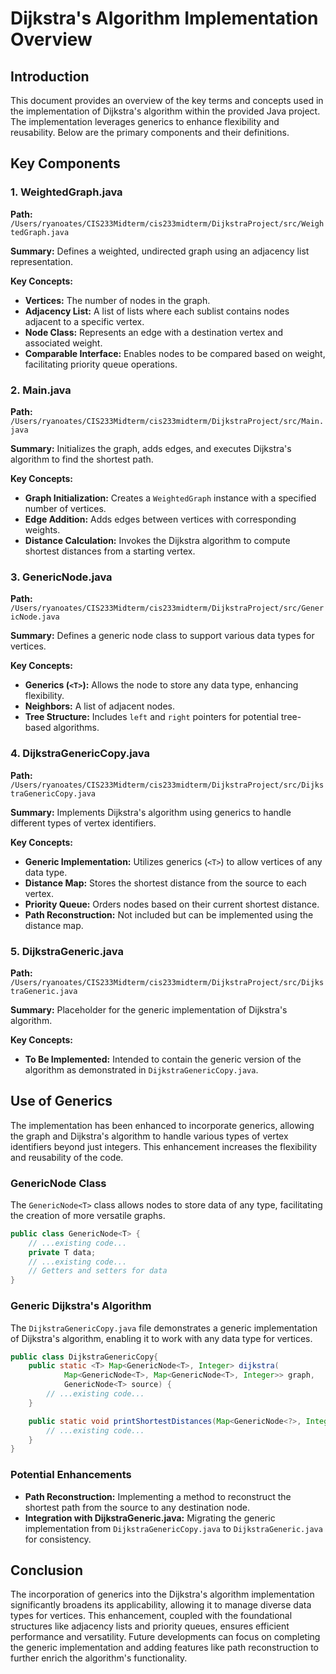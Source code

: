 # Dijkstra's Algorithm Implementation Overview

## Introduction

This document provides an overview of the key terms and concepts used in the implementation of Dijkstra's algorithm within the provided Java project. The implementation leverages generics to enhance flexibility and reusability. Below are the primary components and their definitions.

## Key Components

### 1. WeightedGraph.java

**Path:** `/Users/ryanoates/CIS233Midterm/cis233midterm/DijkstraProject/src/WeightedGraph.java`

**Summary:**
Defines a weighted, undirected graph using an adjacency list representation.

**Key Concepts:**
- **Vertices:** The number of nodes in the graph.
- **Adjacency List:** A list of lists where each sublist contains nodes adjacent to a specific vertex.
- **Node Class:** Represents an edge with a destination vertex and associated weight.
- **Comparable Interface:** Enables nodes to be compared based on weight, facilitating priority queue operations.

### 2. Main.java

**Path:** `/Users/ryanoates/CIS233Midterm/cis233midterm/DijkstraProject/src/Main.java`

**Summary:**
Initializes the graph, adds edges, and executes Dijkstra's algorithm to find the shortest path.

**Key Concepts:**
- **Graph Initialization:** Creates a `WeightedGraph` instance with a specified number of vertices.
- **Edge Addition:** Adds edges between vertices with corresponding weights.
- **Distance Calculation:** Invokes the Dijkstra algorithm to compute shortest distances from a starting vertex.

### 3. GenericNode.java

**Path:** `/Users/ryanoates/CIS233Midterm/cis233midterm/DijkstraProject/src/GenericNode.java`

**Summary:**
Defines a generic node class to support various data types for vertices.

**Key Concepts:**
- **Generics (`<T>`):** Allows the node to store any data type, enhancing flexibility.
- **Neighbors:** A list of adjacent nodes.
- **Tree Structure:** Includes `left` and `right` pointers for potential tree-based algorithms.

### 4. DijkstraGenericCopy.java

**Path:** `/Users/ryanoates/CIS233Midterm/cis233midterm/DijkstraProject/src/DijkstraGenericCopy.java`

**Summary:**
Implements Dijkstra's algorithm using generics to handle different types of vertex identifiers.

**Key Concepts:**
- **Generic Implementation:** Utilizes generics (`<T>`) to allow vertices of any data type.
- **Distance Map:** Stores the shortest distance from the source to each vertex.
- **Priority Queue:** Orders nodes based on their current shortest distance.
- **Path Reconstruction:** Not included but can be implemented using the distance map.

### 5. DijkstraGeneric.java

**Path:** `/Users/ryanoates/CIS233Midterm/cis233midterm/DijkstraProject/src/DijkstraGeneric.java`

**Summary:**
Placeholder for the generic implementation of Dijkstra's algorithm.

**Key Concepts:**
- **To Be Implemented:** Intended to contain the generic version of the algorithm as demonstrated in `DijkstraGenericCopy.java`.

## Use of Generics

The implementation has been enhanced to incorporate generics, allowing the graph and Dijkstra's algorithm to handle various types of vertex identifiers beyond just integers. This enhancement increases the flexibility and reusability of the code.

### GenericNode Class

The `GenericNode<T>` class allows nodes to store data of any type, facilitating the creation of more versatile graphs.

```java
public class GenericNode<T> {
    // ...existing code...
    private T data;
    // ...existing code...
    // Getters and setters for data
}
```

### Generic Dijkstra's Algorithm

The `DijkstraGenericCopy.java` file demonstrates a generic implementation of Dijkstra's algorithm, enabling it to work with any data type for vertices.

```java
public class DijkstraGenericCopy{
    public static <T> Map<GenericNode<T>, Integer> dijkstra(
            Map<GenericNode<T>, Map<GenericNode<T>, Integer>> graph, 
            GenericNode<T> source) {
        // ...existing code...
    }

    public static void printShortestDistances(Map<GenericNode<?>, Integer> distances) {
        // ...existing code...
    }
}
```

### Potential Enhancements

- **Path Reconstruction:** Implementing a method to reconstruct the shortest path from the source to any destination node.
- **Integration with DijkstraGeneric.java:** Migrating the generic implementation from `DijkstraGenericCopy.java` to `DijkstraGeneric.java` for consistency.

## Conclusion

The incorporation of generics into the Dijkstra's algorithm implementation significantly broadens its applicability, allowing it to manage diverse data types for vertices. This enhancement, coupled with the foundational structures like adjacency lists and priority queues, ensures efficient performance and versatility. Future developments can focus on completing the generic implementation and adding features like path reconstruction to further enrich the algorithm's functionality.